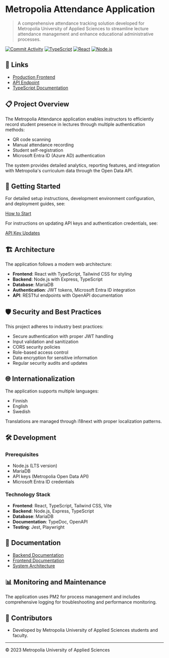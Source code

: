 # Metropolia Attendance Application

> A comprehensive attendance tracking solution developed for Metropolia University of Applied Sciences to streamline lecture attendance management and enhance educational administrative processes.

[![Commit Activity](https://img.shields.io/github/commit-activity/m/Krugou/JakSurveillance)](https://github.com/Krugou/JakSurveillance)
[![TypeScript](https://img.shields.io/badge/TypeScript-5.0+-blue.svg)](https://www.typescriptlang.org/)
[![React](https://img.shields.io/badge/React-18.0+-61dafb.svg)](https://reactjs.org/)
[![Node.js](https://img.shields.io/badge/Node.js-18.0+-339933.svg)](https://nodejs.org/)

## 🔗 Links

- [Production Frontend](https://attend.metropolia.fi/)
- [API Endpoint](https://attend.metropolia.fi/api/)
- [TypeScript Documentation](https://krugou.github.io/attenddotmetropoliadotfi/)

## 📋 Project Overview

The Metropolia Attendance application enables instructors to efficiently record student presence in lectures through multiple authentication methods:

- QR code scanning
- Manual attendance recording
- Student self-registration
- Microsoft Entra ID (Azure AD) authentication

The system provides detailed analytics, reporting features, and integration with Metropolia's curriculum data through the Open Data API.

## 🚀 Getting Started

For detailed setup instructions, development environment configuration, and deployment guides, see:

[How to Start](HowToStart.md)

For instructions on updating API keys and authentication credentials, see:

[API Key Updates](API_KEY_UPDATES.md)

## 🏗️ Architecture

The application follows a modern web architecture:

- **Frontend**: React with TypeScript, Tailwind CSS for styling
- **Backend**: Node.js with Express, TypeScript
- **Database**: MariaDB
- **Authentication**: JWT tokens, Microsoft Entra ID integration
- **API**: RESTful endpoints with OpenAPI documentation

## 🛡️ Security and Best Practices

This project adheres to industry best practices:

- Secure authentication with proper JWT handling
- Input validation and sanitization
- CORS security policies
- Role-based access control
- Data encryption for sensitive information
- Regular security audits and updates

## 🌐 Internationalization

The application supports multiple languages:

- Finnish
- English
- Swedish

Translations are managed through i18next with proper localization patterns.

## 🛠️ Development

### Prerequisites

- Node.js (LTS version)
- MariaDB
- API keys (Metropolia Open Data API)
- Microsoft Entra ID credentials

### Technology Stack

- **Frontend**: React, TypeScript, Tailwind CSS, Vite
- **Backend**: Node.js, Express, TypeScript
- **Database**: MariaDB
- **Documentation**: TypeDoc, OpenAPI
- **Testing**: Jest, Playwright

## 📝 Documentation

- [Backend Documentation](./backend/README.md)
- [Frontend Documentation](./frontend/README.md)
- [System Architecture](./DOCUMENTATION.md)

## 📊 Monitoring and Maintenance

The application uses PM2 for process management and includes comprehensive logging for troubleshooting and performance monitoring.

## 👥 Contributors

- Developed by Metropolia University of Applied Sciences students and faculty.

---

© 2023 Metropolia University of Applied Sciences

